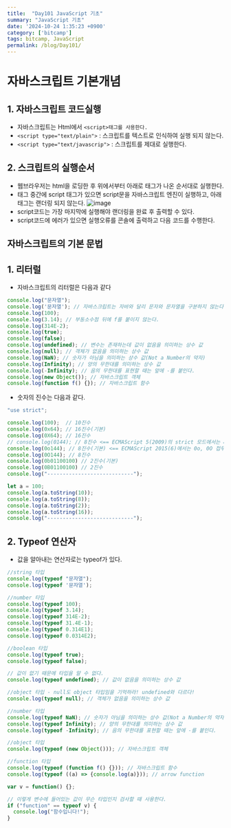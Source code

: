 ```yaml
---
title:  "Day101 JavaScript 기초"
summary: "JavaScript 기초"
date: '2024-10-24 1:35:23 +0900'
category: ['bitcamp']
tags: bitcamp, JavaScript
permalink: /blog/Day101/
---
```


# 자바스크립트 기본개념
## 1. 자바스크립트 코드실행
- 자바스크립트는 Html에서 `<script>태그를 사용한다.`
- `<script type="text/plain">` : 스크립트를 텍스트로 인식하여 실행 되지 않는다. 
- `<script type="text/javascrip">` : 스크립트를 제대로 실행한다.

## 2. 스크립트의 실행순서
- 웹브라우저는 html을 로딩한 후 위에서부터 아래로 태그가 나온 순서대로 실행한다. 
- 태그 중간에 script 태그가 있으면 script문을 자바스크립트 엔진이 실행하고, 아래 태그는 랜더링 되지 않는다.
  ![image](https://github.com/user-attachments/assets/cb0e949c-5d09-4a10-805c-caa3460b507d)
- script코드는 가장 마지막에 실행해야 랜더링을 완료 후 출력할 수 있다. 
- script코드에 에러가 있으면 실행오류를 콘솔에 출력하고 다음 코드를 수행한다.

## 자바스크립트의 기본 문법
## 1. 리터럴
- 자바스크립트의 리터럴은 다음과 같다

```javascript
console.log("문자열");
console.log('문자열'); // 자바스크립트는 자바와 달리 문자와 문자열을 구분하지 않는다.
console.log(100);
console.log(3.14); // 부동소수점 뒤에 f를 붙이지 않는다.
console.log(314E-2);
console.log(true);
console.log(false);
console.log(undefined); // 변수는 존재하는데 값이 없음을 의미하는 상수 값
console.log(null); // 객체가 없음을 의미하는 상수 값
console.log(NaN); // 숫자가 아님을 의미하는 상수 값(Not a Number의 약자)
console.log(Infinity); // 양의 무한대를 의미하는 상수 값
console.log(-Infinity); // 음의 무한대를 표현할 때는 앞에 -를 붙인다.
console.log(new Object()); // 자바스크립트 객체
console.log(function f() {}); // 자바스크립트 함수
```

- 숫자의 진수는 다음과 같다. 

```javascript
"use strict";

console.log(100);  // 10진수 
console.log(0x64); // 16진수(기본)
console.log(0X64); // 16진수
// console.log(0144); // 8진수 <== ECMAScript 5(2009)의 strict 모드에서는 8진수 표현 불가!
console.log(0o144); // 8진수(기본) <== ECMAScript 2015(6)에서는 0o, 0O 접두사를 붙여서 8진수를 표현할 수 있다.
console.log(0O144); // 8진수
console.log(0b01100100) // 2진수(기본)
console.log(0B01100100) // 2진수
console.log("----------------------------");

let a = 100;
console.log(a.toString(10));
console.log(a.toString(8));
console.log(a.toString(2));
console.log(a.toString(16));
console.log("----------------------------");
```

## 2. Typeof 연산자
- 값을 알아내는 연산자로는 typeof가 있다.

```javascript
//string 타입
console.log(typeof "문자열");
console.log(typeof '문자열');

//number 타입
console.log(typeof 100);
console.log(typeof 3.14);
console.log(typeof 314E-2);
console.log(typeof 31.4E-1);
console.log(typeof 0.314E1);
console.log(typeof 0.0314E2);

//boolean 타입
console.log(typeof true);
console.log(typeof false);

// 값이 없기 때문에 타입을 알 수 없다.
console.log(typeof undefined); // 값이 없음을 의미하는 상수 값

//object 타입 - null도 object 타입임을 기억하라! undefined와 다르다!
console.log(typeof null); // 객체가 없음을 의미하는 상수 값

//number 타입
console.log(typeof NaN); // 숫자가 아님을 의미하는 상수 값(Not a Number의 약자)
console.log(typeof Infinity); // 양의 무한대를 의미하는 상수 값
console.log(typeof -Infinity); // 음의 무한대를 표현할 때는 앞에 -를 붙인다.

//object 타입
console.log(typeof (new Object())); // 자바스크립트 객체

//function 타입
console.log(typeof (function f() {})); // 자바스크립트 함수
console.log(typeof ((a) => {console.log(a)})); // arrow function

var v = function() {};

// 이렇게 변수에 들어있는 값이 무슨 타입인지 검사할 때 사용한다.
if ("function" == typeof v) {
  console.log("함수입니다!");
}
```
